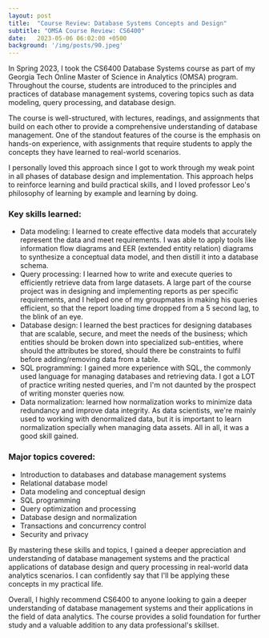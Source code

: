 ```yaml
---
layout: post
title:  "Course Review: Database Systems Concepts and Design"
subtitle: "OMSA Course Review: CS6400"
date:   2023-05-06 06:02:00 +0500
background: '/img/posts/90.jpeg'
---
```


In Spring 2023, I took the CS6400 Database Systems course as part of my Georgia Tech Online Master of Science in Analytics (OMSA) program. Throughout the course, students are introduced to the principles and practices of database management systems, covering topics such as data modeling, query processing, and database design.

The course is well-structured, with lectures, readings, and assignments that build on each other to provide a comprehensive understanding of database management. One of the standout features of the course is the emphasis on hands-on experience, with assignments that require students to apply the concepts they have learned to real-world scenarios. 

I personally loved this approach since I got to work through my weak point in all phases of database design and implementation. This approach helps to reinforce learning and build practical skills, and I loved professor Leo's philosophy of learning by example and learning by doing.

### Key skills learned:

- Data modeling: I learned to create effective data models that accurately represent the data and meet requirements. I was able to apply tools like information flow diagrams and EER (extended entity relation) diagrams to synthesize a conceptual data model, and then distill it into a database schema.
- Query processing: I learned how to write and execute queries to efficiently retrieve data from large datasets. A large part of the course project was in designing and implementing reports as per specific requirements, and I helped one of my groupmates in making his queries efficient, so that the report loading time dropped from a 5 second lag, to the blink of an eye.
- Database design: I learned the best practices for designing databases that are scalable, secure, and meet the needs of the business; which entities should be broken down into specialized sub-entities, where should the attributes be stored, should there be constraints to fulfil before adding/removing data from a table.
- SQL programming: I gained more experience with SQL, the commonly used language for managing databases and retrieving data. I got a LOT of practice writing nested queries, and I'm not daunted by the prospect of writing monster queries now.
- Data normalization: learned how normalization works to minimize data redundancy and improve data integrity. As data scientists, we're mainly used to working with denormalized data, but it is important to learn normalization specially when managing data assets. All in all, it was a good skill gained.

### Major topics covered:

- Introduction to databases and database management systems
- Relational database model
- Data modeling and conceptual design
- SQL programming
- Query optimization and processing
- Database design and normalization
- Transactions and concurrency control
- Security and privacy

By mastering these skills and topics, I gained a deeper appreciation and understanding of database management systems and the practical applications of database design and query processing in real-world data analytics scenarios. I can confidently say that I'll be applying these concepts in my practical life.

Overall, I highly recommend CS6400 to anyone looking to gain a deeper understanding of database management systems and their applications in the field of data analytics. The course provides a solid foundation for further study and a valuable addition to any data professional's skillset.

